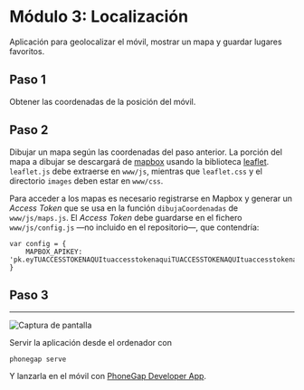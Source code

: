 # Módulo 3: Localización

Aplicación para geolocalizar el móvil, mostrar un mapa y guardar lugares favoritos.

## Paso 1

Obtener las coordenadas de la posición del móvil.

## Paso 2

Dibujar un mapa según las coordenadas del paso anterior. La porción del mapa a dibujar se descargará de [mapbox](http://www.mapbox.com/) usando la biblioteca [leaflet](http://leafletjs.com/examples/quick-start/). `leaflet.js` debe extraerse en `www/js`, mientras que `leaflet.css` y el directorio `images` deben estar en `www/css`.

Para acceder a los mapas es necesario registrarse en Mapbox y generar un _Access Token_ que se usa en la función `dibujaCoordenadas` de `www/js/maps.js`. El _Access Token_ debe guardarse en el fichero `www/js/config.js` —no incluido en el repositorio—, que contendría:

```
var config = {
    MAPBOX_APIKEY: 'pk.eyTUACCESSTOKENAQUItuaccesstokenaquiTUACCESSTOKENAQUItuaccesstokenaqui.Mlajkshdan'
}
```

## Paso 3

---

![Captura de pantalla](www/img/Screenshot_2017-09-15-15-15-30.png)

Servir la aplicación desde el ordenador con
```
phonegap serve
```
Y lanzarla en el móvil con [PhoneGap Developer App](http://docs.phonegap.com/getting-started/2-install-mobile-app/).

